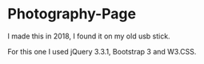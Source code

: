 # Photography-Page
I made this in 2018, I found it on my old usb stick.

For this one I used jQuery 3.3.1, Bootstrap 3 and W3.CSS.
